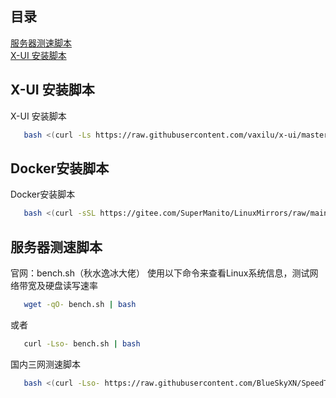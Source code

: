 ## 目录
[服务器测速脚本](#服务器测速脚本)</br>
[X-UI 安装脚本](#X-UI安装脚本)

## X-UI 安装脚本<a name="X-UI安装脚本"></a>
X-UI 安装脚本
```bash
   bash <(curl -Ls https://raw.githubusercontent.com/vaxilu/x-ui/master/install.sh)
```

## Docker安装脚本<a name="Docker安装脚本"></a>
Docker安装脚本
```bash
   bash <(curl -sSL https://gitee.com/SuperManito/LinuxMirrors/raw/main/DockerInstallation.sh)
```


## 服务器测速脚本<a name="服务器测速脚本"></a>

官网：bench.sh（秋水逸冰大佬）
使用以下命令来查看Linux系统信息，测试网络带宽及硬盘读写速率
```bash
   wget -qO- bench.sh | bash
```
或者
```bash
   curl -Lso- bench.sh | bash
```
国内三网测速脚本
```bash
   bash <(curl -Lso- https://raw.githubusercontent.com/BlueSkyXN/SpeedTestCN/main/superspeed.sh)
```
